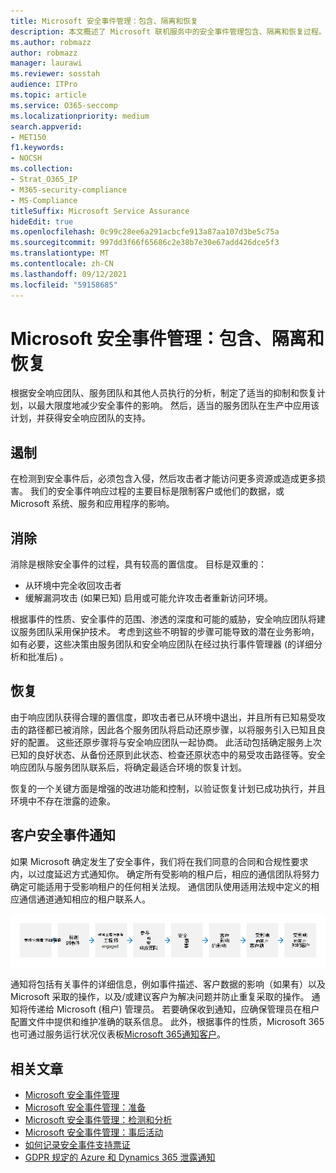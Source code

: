 ```yaml
---
title: Microsoft 安全事件管理：包含、隔离和恢复
description: 本文概述了 Microsoft 联机服务中的安全事件管理包含、隔离和恢复过程。
ms.author: robmazz
author: robmazz
manager: laurawi
ms.reviewer: sosstah
audience: ITPro
ms.topic: article
ms.service: O365-seccomp
ms.localizationpriority: medium
search.appverid:
- MET150
f1.keywords:
- NOCSH
ms.collection:
- Strat_O365_IP
- M365-security-compliance
- MS-Compliance
titleSuffix: Microsoft Service Assurance
hideEdit: true
ms.openlocfilehash: 0c99c28ee6a291acbcfe913a87aa107d3be5c75a
ms.sourcegitcommit: 997dd3f66f65686c2e38b7e30e67add426dce5f3
ms.translationtype: MT
ms.contentlocale: zh-CN
ms.lasthandoff: 09/12/2021
ms.locfileid: "59158685"
---
```

# <a name="microsoft-security-incident-management-containment-eradication-and-recovery"></a>Microsoft 安全事件管理：包含、隔离和恢复

根据安全响应团队、服务团队和其他人员执行的分析，制定了适当的抑制和恢复计划，以最大限度地减少安全事件的影响。 然后，适当的服务团队在生产中应用该计划，并获得安全响应团队的支持。

## <a name="containment"></a>遏制

在检测到安全事件后，必须包含入侵，然后攻击者才能访问更多资源或造成更多损害。 我们的安全事件响应过程的主要目标是限制客户或他们的数据，或 Microsoft 系统、服务和应用程序的影响。

## <a name="eradication"></a>消除

消除是根除安全事件的过程，具有较高的置信度。 目标是双重的：

- 从环境中完全收回攻击者
- 缓解漏洞攻击 (如果已知) 启用或可能允许攻击者重新访问环境。

根据事件的性质、安全事件的范围、渗透的深度和可能的威胁，安全响应团队将建议服务团队采用保护技术。 考虑到这些不明智的步骤可能导致的潜在业务影响，如有必要，这些决策由服务团队和安全响应团队在经过执行事件管理器 (的详细分析和批准后) 。

## <a name="recovery"></a>恢复

由于响应团队获得合理的置信度，即攻击者已从环境中退出，并且所有已知易受攻击的路径都已被消除，因此各个服务团队将启动还原步骤，以将服务引入已知且良好的配置。 这些还原步骤将与安全响应团队一起协商。 此活动包括确定服务上次已知的良好状态、从备份还原到此状态、检查还原状态中的易受攻击路径等。安全响应团队与服务团队联系后，将确定最适合环境的恢复计划。

恢复的一个关键方面是增强的改进功能和控制，以验证恢复计划已成功执行，并且环境中不存在泄露的迹象。

## <a name="customer-notification-of-security-incident"></a>客户安全事件通知

如果 Microsoft 确定发生了安全事件，我们将在我们同意的合同和合规性要求内，以过度延迟方式通知你。 确定所有受影响的租户后，相应的通信团队将努力确定可能适用于受影响租户的任何相关法规。 通信团队使用适用法规中定义的相应通信通道通知相应的租户联系人。

![事件响应流程。](../media/assurance-incident-response-process.png)

通知将包括有关事件的详细信息，例如事件描述、客户数据的影响（如果有）以及 Microsoft 采取的操作，以及/或建议客户为解决问题并防止重复采取的操作。 通知将传递给 Microsoft (租户) 管理员。 若要确保收到通知，应确保管理员在租户配置文件中提供和维护准确的联系信息。 此外，根据事件的性质，Microsoft 365也可通过服务运行状况仪表板[Microsoft 365通知客户](http://status.yammer.com/)。

## <a name="related-articles"></a>相关文章

- [Microsoft 安全事件管理](assurance-security-incident-management.md)
- [Microsoft 安全事件管理：准备](assurance-sim-preparation.md)
- [Microsoft 安全事件管理：检测和分析](assurance-sim-detection-analysis.md)
- [Microsoft 安全事件管理：事后活动](assurance-sim-post-incident-activity.md)
- [如何记录安全事件支持票证](/azure/security/fundamentals/event-support-ticket)
- [GDPR 规定的 Azure 和 Dynamics 365 泄露通知](/compliance/regulatory/gdpr-breach-azure-dynamics)
